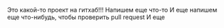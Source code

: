 Это какой-то проект на гитхаб!!!
Напишем еще что-то
И еще напишем еще что-нибудь, чтобы проверить pull request
И еще
